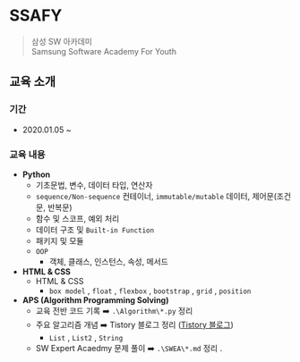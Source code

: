 # SSAFY
> 삼성 SW 아카데미  
Samsung Software Academy For Youth  

## 교육 소개
### 기간
  - 2020.01.05 ~ 
### 교육 내용
- __Python__
  - 기초문법, 변수, 데이터 타입, 연산자
  - `sequence/Non-sequence` 컨테이너, `immutable/mutable` 데이터, 제어문(조건문, 반복문)
  - 함수 및 스코프, 예외 처리
  - 데이터 구조 및 `Built-in Function`
  - 패키지 및 모듈
  - `OOP`
    - 객체, 클래스, 인스턴스, 속성, 메서드
- __HTML & CSS__
  - HTML & CSS
    - `box model` , `float` , `flexbox` , `bootstrap` , `grid` , `position`
- __APS (Algorithm Programming Solving)__
  - 교육 전반 코드 기록 :arrow_right: `.\Algorithm\*.py` 정리
  - 주요 알고리즘 개념 :arrow_right: Tistory 블로그 정리 ([Tistory 블로그](https://5-ssssseung.tistory.com/))
    - `List` , `List2` , `String`
  - SW Expert Acaedmy 문제 풀이 :arrow_right: `.\SWEA\*.md` 정리
.
